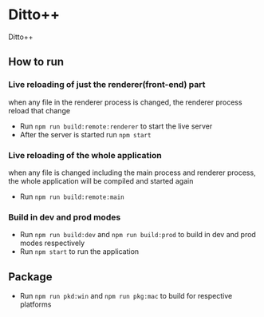 # Ditto++

Ditto++

## How to run

### Live reloading of just the renderer(front-end) part

when any file in the renderer process is changed, the renderer process reload that change

- Run `npm run build:remote:renderer` to start the live server
- After the server is started run `npm start`

### Live reloading of the whole application

when any file is changed including the main process and renderer process, the whole application will be compiled and started again

- Run `npm run build:remote:main`

### Build in dev and prod modes

- Run `npm run build:dev` and `npm run build:prod` to build in dev and prod modes respectively
- Run `npm start` to run the application

## Package

- Run `npm run pkd:win` and `npm run pkg:mac` to build for respective platforms
